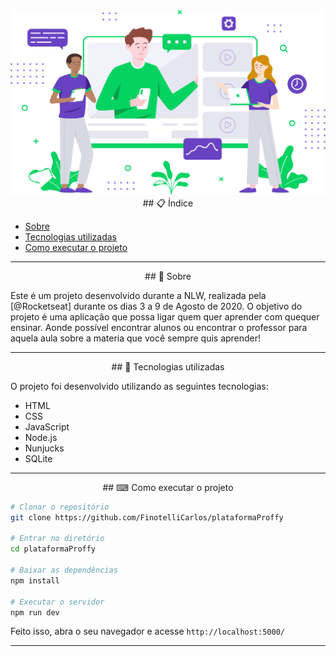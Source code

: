 
<div align="center">
  <img src="public/images/landing.svg" />
</div>


<div align="center">
  ## 📋 Índice
</div>

- [Sobre](#-Sobre)
- [Tecnologias utilizadas](#-Tecnologias-utilizadas)
- [Como executar o projeto](#-Como-executar-o-projeto)

---

<div align="center">
  ## 📖 Sobre 
</div>

Este é um projeto desenvolvido durante a NLW, realizada pela [@Rocketseat] durante os dias 3 a 9 de Agosto de 2020.
O objetivo do projeto é uma aplicação que possa ligar quem quer aprender com quequer ensinar. 
Aonde possível encontrar alunos ou encontrar o professor para aquela aula sobre a materia que você sempre quis aprender!

--- 

<div align="center">
  ## 🚀 Tecnologias utilizadas
</div>

O projeto foi desenvolvido utilizando as seguintes tecnologias:

- HTML
- CSS
- JavaScript
- Node.js 
- Nunjucks 
- SQLite 

--- 

<div align="center">
  ## ⌨ Como executar o projeto
</div>

```bash
# Clonar o repositório
git clone https://github.com/FinotelliCarlos/plataformaProffy

# Entrar no diretório
cd plataformaProffy

# Baixar as dependências
npm install

# Executar o servidor
npm run dev
```

Feito isso, abra o seu navegador e acesse `http://localhost:5000/`

---

